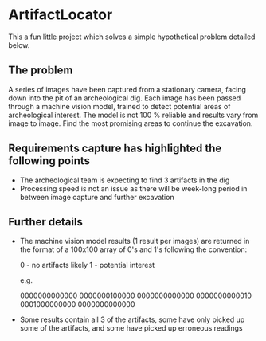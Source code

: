 # ArtifactLocator

This a fun little project which solves a simple hypothetical problem detailed below.

The problem
------------

A series of images have been captured from a stationary camera, facing down into the pit of an archeological dig. Each image 
has been passed through a machine vision model, trained to detect potential areas of archeological interest. The model is
not 100 % reliable and results vary from image to image. Find the most promising areas to continue the excavation.


Requirements capture has highlighted the following points
---------------------------------------------------------

- The archeological team is expecting to find 3 artifacts in the dig
- Processing speed is not an issue as there will be week-long period in between image capture and further excavation

Further details
---------------

- The machine vision model results (1 result per images) are returned in the format of a 100x100 array of 0's and 1's following 
  the convention:

   0 - no artifacts likely
   1 - potential interest
   
   
   e.g.
   
   0000000000000
   0000000100000
   0000000000000
   0000000000010
   0001000000000
   0000000000000

- Some results contain all 3 of the artifacts, some have only picked up some of the artifacts, and some have picked up erroneous readings